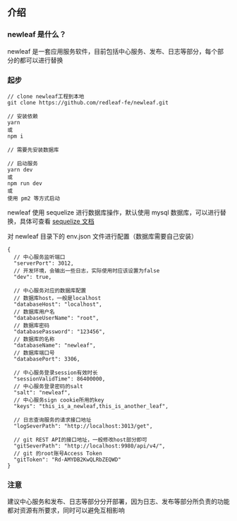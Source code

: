 ## 介绍

### newleaf 是什么？

newleaf 是一套应用服务软件，目前包括中心服务、发布、日志等部分，每个部分的都可以进行替换

### 起步

```
// clone newleaf工程到本地
git clone https://github.com/redleaf-fe/newleaf.git

// 安装依赖
yarn
或
npm i

// 需要先安装数据库

// 启动服务
yarn dev
或
npm run dev
或
使用 pm2 等方式启动
```

newleaf 使用 sequelize 进行数据库操作，默认使用 mysql 数据库，可以进行替换，具体可查看 [sequelize 文档](https://github.com/sequelize/sequelize)

对 newleaf 目录下的 env.json 文件进行配置（数据库需要自己安装）

```
{
  // 中心服务监听端口
  "serverPort": 3012,
  // 开发环境，会输出一些日志，实际使用时应该设置为false
  "dev": true,

  // 中心服务对应的数据库配置
  // 数据库host，一般是localhost
  "databaseHost": "localhost",
  // 数据库用户名
  "databaseUserName": "root",
  // 数据库密码
  "databasePassword": "123456",
  // 数据库的名称
  "databaseName": "newleaf",
  // 数据库端口号
  "databasePort": 3306,

  // 中心服务登录session有效时长
  "sessionValidTime": 86400000,
  // 中心服务登录密码的salt
  "salt": "newleaf",
  // 中心服务sign cookie所用的key
  "keys": "this_is_a_newleaf,this_is_another_leaf",

  // 日志查询服务的请求接口地址
  "logSeverPath": "http://localhost:3013/get",

  // git REST API的接口地址，一般修改host部分即可
  "gitSeverPath": "http://localhost:9980/api/v4/",
  // git 的root账号Access Token
  "gitToken": "Rd-AMYDB2KwQLRbZEQWD"
}

```

### 注意

建议中心服务和发布、日志等部分分开部署，因为日志、发布等部分所负责的功能都对资源有所要求，同时可以避免互相影响
